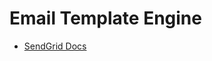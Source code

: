 # Email Template Engine

- [SendGrid Docs](https://www.twilio.com/docs/sendgrid/for-developers?_gl=1*clryzh*_gcl_au*MTI1NzQzNjQ1My4xNzI3OTQ2MTY2*_ga*NDY5MDcxMTY4LjE3Mjc5NDYxNjc.*_ga_8W5LR442LD*MTcyNzk0NjE2Ny4xLjEuMTcyNzk0NzgzNC4wLjAuMA..)

